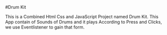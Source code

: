 #Drum Kit

This is a Combined Html Css and JavaScript Project named Drum Kit.
This App contain of Sounds of Drums and it plays According to Press and Clicks, we use Eventlistener to gain that form.
